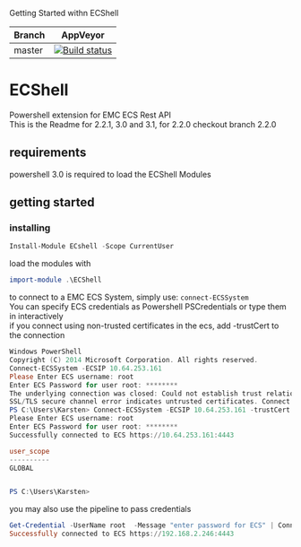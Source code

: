 Getting Started withn ECShell


| Branch | AppVeyor |
| ------ | -------- |
| master | [![Build status](https://ci.appveyor.com/api/projects/status/uf208r8tekr89amq?svg=true)](https://ci.appveyor.com/project/bottkars/ecshell)

# ECShell
Powershell extension for EMC ECS  Rest API  
This is the Readme for 2.2.1, 3.0 and 3.1, for 2.2.0 checkout branch 2.2.0  

## requirements
powershell 3.0 is required to load the ECShell Modules  
## getting started

### installing

```Powershell
Install-Module ECshell -Scope CurrentUser  
```


load the modules with 
```Powershell
import-module .\ECShell  
```
to connect to a EMC ECS System, simply use:
`connect-ECSSystem`   
You can specify ECS credentials as Powershell PSCredentials or type them in interactively  
if you connect using non-trusted certificates in the ecs, add -trustCert to the connection  
```Powershell
Windows PowerShell
Copyright (C) 2014 Microsoft Corporation. All rights reserved.
Connect-ECSSystem -ECSIP 10.64.253.161
Please Enter ECS username: root
Enter ECS Password for user root: ********
The underlying connection was closed: Could not establish trust relationship for the SSL/TLS secure channel.
SSL/TLS secure channel error indicates untrusted certificates. Connect using -trustCert Option !
PS C:\Users\Karsten> Connect-ECSSystem -ECSIP 10.64.253.161 -trustCert
Please Enter ECS username: root
Enter ECS Password for user root: ********
Successfully connected to ECS https://10.64.253.161:4443

user_scope
----------
GLOBAL


PS C:\Users\Karsten>
```
you may also use the pipeline to pass credentials
```powershell
Get-Credential -UserName root  -Message "enter password for ECS" | Connect-ECSSystem -ECSIP 192.168.2.246
Successfully connected to ECS https://192.168.2.246:4443
```


